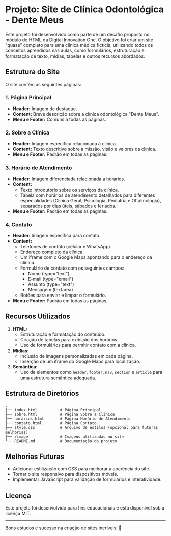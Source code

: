 # Projeto: Site de Clínica Odontológica - Dente Meus

Este projeto foi desenvolvido como parte de um desafio proposto no módulo de HTML da Digital Innovation One. O objetivo foi criar um site "quase" completo para uma clínica médica fictícia, utilizando todos os conceitos aprendidos nas aulas, como formulários, estruturação e formatação de texto, mídias, tabelas e outros recursos abordados.

## Estrutura do Site

O site contém as seguintes páginas:

### 1. Página Principal
- **Header:** Imagem de destaque.
- **Content:** Breve descrição sobre a clínica odontológica "Dente Meus".
- **Menu e Footer:** Comuns a todas as páginas.

### 2. Sobre a Clínica
- **Header:** Imagem específica relacionada à clínica.
- **Content:** Texto descritivo sobre a missão, visão e valores da clínica.
- **Menu e Footer:** Padrão em todas as páginas.

### 3. Horário de Atendimento
- **Header:** Imagem diferenciada relacionada a horários.
- **Content:**
  - Texto introdutório sobre os serviços da clínica.
  - Tabela com horários de atendimento detalhados para diferentes especialidades (Clínica Geral, Psicologia, Pediatria e Oftalmologia), separados por dias úteis, sábados e feriados.
- **Menu e Footer:** Padrão em todas as páginas.

### 4. Contato
- **Header:** Imagem específica para contato.
- **Content:**
  - Telefones de contato (celular e WhatsApp).
  - Endereço completo da clínica.
  - Um iframe com o Google Maps apontando para o endereço da clínica.
  - Formulário de contato com os seguintes campos:
    - Nome (type="text")
    - E-mail (type="email")
    - Assunto (type="text")
    - Mensagem (textarea)
  - Botões para enviar e limpar o formulário.
- **Menu e Footer:** Padrão em todas as páginas.

## Recursos Utilizados

1. **HTML:**
   - Estruturação e formatação do conteúdo.
   - Criação de tabelas para exibição dos horários.
   - Uso de formulários para permitir contato com a clínica.
2. **Mídias:**
   - Inclusão de imagens personalizadas em cada página.
   - Inserção de um iframe do Google Maps para localização.
3. **Semântica:**
   - Uso de elementos como `header`, `footer`, `nav`, `section` e `article` para uma estrutura semântica adequada.

## Estrutura de Diretórios

```
.
├── index.html          # Página Principal
├── sobre.html          # Página Sobre a Clínica
├── horarios.html       # Página Horário de Atendimento
├── contato.html        # Página Contato
├── style.css           # Arquivo de estilos (opcional para futuras melhorias)
├── /image              # Imagens utilizadas no site
└── README.md           # Documentação do projeto
```

## Melhorias Futuras
- Adicionar estilização com CSS para melhorar a aparência do site.
- Tornar o site responsivo para dispositivos móveis.
- Implementar JavaScript para validação de formulários e interatividade.

## Licença
Este projeto foi desenvolvido para fins educacionais e está disponível sob a licença MIT.

---

Bons estudos e sucesso na criação de sites incríveis! 🚀
